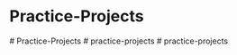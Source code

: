 # Practice-Projects
#   P r a c t i c e - P r o j e c t s  
 #   p r a c t i c e - p r o j e c t s  
 #   p r a c t i c e - p r o j e c t s  
 